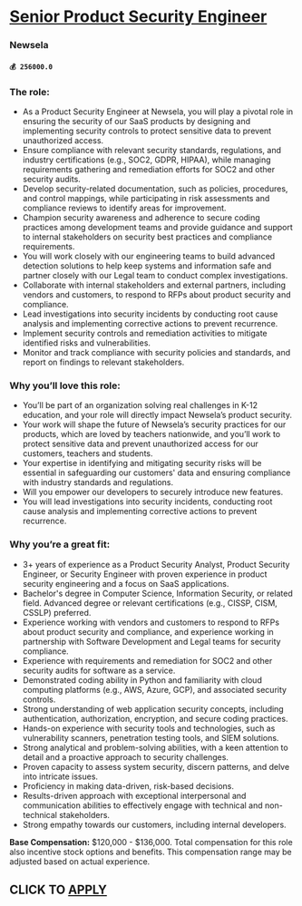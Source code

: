 # [Senior Product Security Engineer](https://www.remotewlb.com/apply/senior-product-security-engineer-78672)  
### Newsela  
#### `💰 256000.0`  

### The role:

  * As a Product Security Engineer at Newsela, you will play a pivotal role in ensuring the security of our SaaS products by designing and implementing security controls to protect sensitive data to prevent unauthorized access.
  * Ensure compliance with relevant security standards, regulations, and industry certifications (e.g., SOC2, GDPR, HIPAA), while managing requirements gathering and remediation efforts for SOC2 and other security audits.
  * Develop security-related documentation, such as policies, procedures, and control mappings, while participating in risk assessments and compliance reviews to identify areas for improvement.
  * Champion security awareness and adherence to secure coding practices among development teams and provide guidance and support to internal stakeholders on security best practices and compliance requirements.
  * You will work closely with our engineering teams to build advanced detection solutions to help keep systems and information safe and partner closely with our Legal team to conduct complex investigations.
  * Collaborate with internal stakeholders and external partners, including vendors and customers, to respond to RFPs about product security and compliance.
  * Lead investigations into security incidents by conducting root cause analysis and implementing corrective actions to prevent recurrence.
  * Implement security controls and remediation activities to mitigate identified risks and vulnerabilities.
  * Monitor and track compliance with security policies and standards, and report on findings to relevant stakeholders.

### Why you’ll love this role:

  * You’ll be part of an organization solving real challenges in K-12 education, and your role will directly impact Newsela’s product security. 
  * Your work will shape the future of Newsela’s security practices for our products, which are loved by teachers nationwide, and you’ll work to protect sensitive data and prevent unauthorized access for our customers, teachers and students.
  * Your expertise in identifying and mitigating security risks will be essential in safeguarding our customers' data and ensuring compliance with industry standards and regulations.
  * Will you empower our developers to securely introduce new features.
  * You will lead investigations into security incidents, conducting root cause analysis and implementing corrective actions to prevent recurrence.

### Why you’re a great fit:

  * 3+ years of experience as a Product Security Analyst, Product Security Engineer, or Security Engineer with proven experience in product security engineering and a focus on SaaS applications.
  * Bachelor's degree in Computer Science, Information Security, or related field. Advanced degree or relevant certifications (e.g., CISSP, CISM, CSSLP) preferred.
  * Experience working with vendors and customers to respond to RFPs about product security and compliance, and experience working in partnership with Software Development and Legal teams for security compliance.
  * Experience with requirements and remediation for SOC2 and other security audits for software as a service.
  * Demonstrated coding ability in Python and familiarity with cloud computing platforms (e.g., AWS, Azure, GCP), and associated security controls.
  * Strong understanding of web application security concepts, including authentication, authorization, encryption, and secure coding practices.
  * Hands-on experience with security tools and technologies, such as vulnerability scanners, penetration testing tools, and SIEM solutions.
  * Strong analytical and problem-solving abilities, with a keen attention to detail and a proactive approach to security challenges.
  * Proven capacity to assess system security, discern patterns, and delve into intricate issues.
  * Proficiency in making data-driven, risk-based decisions.
  * Results-driven approach with exceptional interpersonal and communication abilities to effectively engage with technical and non-technical stakeholders.
  * Strong empathy towards our customers, including internal developers.

 **Base Compensation:** $120,000 - $136,000. Total compensation for this role also incentive stock options and benefits. This compensation range may be adjusted based on actual experience.

  
## CLICK TO [APPLY](https://www.remotewlb.com/apply/senior-product-security-engineer-78672)

